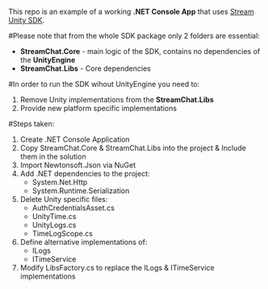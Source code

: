 This repo is an example of a working **.NET Console App** that uses [Stream Unity SDK](https://github.com/GetStream/stream-chat-unity).


#Please note that from the whole SDK package only 2 folders are essential:
- **StreamChat.Core** - main logic of the SDK, contains no dependencies of the **UnityEngine**
- **StreamChat.Libs** - Core dependencies


#In order to run the SDK wihout UnityEngine you need to:
1. Remove Unity implementations from the **StreamChat.Libs**
2. Provide new platform specific implementations


#Steps taken:
1. Create .NET Console Application
2. Copy StreamChat.Core & StreamChat.Libs into the project & Include them in the solution
3. Import Newtonsoft.Json via NuGet
4. Add .NET dependencies to the project:
	- System.Net.Http
	- System.Runtime.Serialization
5. Delete Unity specific files:
	- AuthCredentialsAsset.cs
	- UnityTime.cs
	- UnityLogs.cs
	- TimeLogScope.cs
6. Define alternative implementations of:
	- ILogs
	- ITimeService
7. Modify LibsFactory.cs to replace the ILogs & ITimeService implementations
